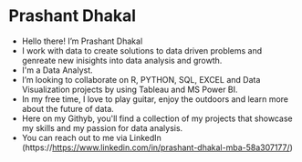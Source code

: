 # Prashant Dhakal

- Hello there! I’m Prashant Dhakal
- I work with data to create solutions to data driven problems and genreate new inisights into data analysis and growth.
- I'm a Data Analyst.
- I’m looking to collaborate on R, PYTHON, SQL, EXCEL and Data Visualization projects by using Tableau and MS Power BI. 
- In my free time, I love to play guitar, enjoy the outdoors and learn more about the future of data.
- Here on my Githyb, you'll find a collection of my projects that showcase my skills and my passion for data analysis.
- You can reach out to me via LinkedIn (https://https://www.linkedin.com/in/prashant-dhakal-mba-58a307177/)
